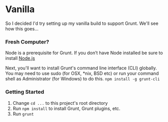 # Vanilla
So I decided I'd try setting up my vanilla build to support Grunt. We'll see how this goes...

### Fresh Computer?
Node is a prerequisite for Grunt. If you don’t have Node installed be sure to install [Node.js](nodejs.org)

Next, you'll want to install Grunt's command line interface (CLI) globally. You may need to use sudo (for OSX, *nix, BSD etc) or run your command shell as Administrator (for Windows) to do this.
`npm install -g grunt-cli`

### Getting Started
1. Change `cd ...` to this project's root directory
2. Run `npm install` to install Grunt, Grunt plugins, etc.
3. Run `grunt`